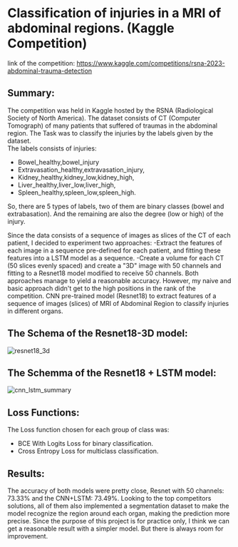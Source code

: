 # Classification of injuries in a MRI of abdominal regions. (Kaggle Competition)
link of the competition: https://www.kaggle.com/competitions/rsna-2023-abdominal-trauma-detection

## Summary:
The competition was held in Kaggle hosted by the RSNA (Radiological Society of North America). The dataset consists of CT (Computer Tomograph) of many patients that suffered of traumas in the abdominal region. The Task was to classify the injuries by the labels given by the dataset.  
The labels consists of injuries:  
* Bowel_healthy,bowel_injury
* Extravasation_healthy,extravasation_injury,  
* Kidney_healthy,kidney_low,kidney_high,  
* Liver_healthy,liver_low,liver_high,  
* Spleen_healthy,spleen_low,spleen_high.

So, there are 5 types of labels, two of them are binary classes (bowel and extrabasation). And the remaining are also the degree (low or high) of the injury.  

Since the data consists of a sequence of images as slices of the CT of each patient, I decided to experiment two approaches:
-Extract the features of each image in a sequence pre-defined for each patient, and fitting these features into a LSTM model as a sequence.
-Create a volume for each CT (50 slices evenly spaced) and create a "3D" image with 50 channels and fitting to a Resnet18 model modified to receive 50 channels.
Both approaches manage to yield a reasonable accuracy. However, my naive and basic approach didn't get to the high positions in the rank of the competition.
CNN pre-trained model (Resnet18) to extract features of a sequence of images (slices) of MRI of Abdominal Region to classify injuries in different organs.
## The Schema of the Resnet18-3D model:
![resnet18_3d](https://github.com/thomasfsr/RSNA-MRI-of-Abdominal/assets/95254072/8e0ea0c8-04d5-4d80-ae25-0b18011b75f0)

## The Schemma of the Resnet18 + LSTM model:
![cnn_lstm_summary](https://github.com/thomasfsr/RSNA-MRI-of-Abdominal/assets/95254072/ed72fdcb-6128-463f-8c01-328d29279341)

## Loss Functions:
The Loss function chosen for each group of class was:
* BCE With Logits Loss for binary classification.
* Cross Entropy Loss for multiclass classification.

## Results:
The accuracy of both models were pretty close, Resnet with 50 channels: 73.33% and the CNN+LSTM: 73.49%. Looking to the top competitors solutions, all of them also implemented a segmentation dataset to make the model recognize the region around each organ, making the prediction more precise.
Since the purpose of this project is for practice only, I think we can get a reasonable result with a simpler model. But there is always room for improvement.
